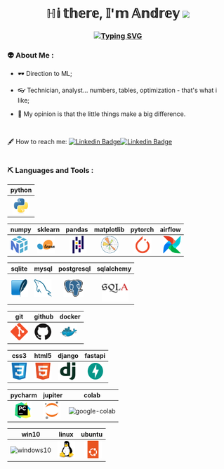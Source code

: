<h1 align="center">ℍ𝕚 𝕥𝕙𝕖𝕣𝕖, 𝕀'𝕞 𝔸𝕟𝕕𝕣𝕖𝕪 <img src="https://flomaster.top/uploads/posts/2022-12/1672437857_flomaster-club-p-programmist-illyustratsiya-pinterest-39.png" width="100"/></h1>
<h3 align="center"><a href="https://git.io/typing-svg"><img src="https://readme-typing-svg.herokuapp.com?font=Fira+Code&weight=500&pause=1000&color=34A942&width=630&lines=The+self-taught+programmer+who+is+making+his+own+way" alt="Typing SVG" /></a></a></h3>
</div>

### :alien: About Me :

- 🕶️ Direction to ML;

- 👓 Technician, analyst... numbers, tables, optimization - that's what i like;

- 🔎 My opinion is that the little things make a big difference.
<br>
 
🖋️ How to reach me: [![Linkedin Badge](https://img.shields.io/badge/Gmail-black?logo=gmail)](mailto:def.primera@gmail.com)[![Linkedin Badge](https://img.shields.io/badge/Telegram-black?logo=telegram)](https://t.me/good_evil_inc)

<!-- <h1></h1>

### &nbsp; >> My [<img src="https://github.com/devicons/devicon/blob/master/icons/kaggle/kaggle-original-wordmark.svg" title="kaggle.com\primera7790" alt="kaggle" width="60" height="60" align="center">](https://www.kaggle.com/primera7790) profile << -->

<h1></h1>

### ⛏️ Languages and Tools :
| python |
|-|
| &nbsp;<img src="https://github.com/devicons/devicon/blob/master/icons/python/python-original.svg" title="python" alt="python" width="40" height="40"/> |  

| numpy | sklearn | pandas | matplotlib | pytorch | airflow |
|-|-|-|-|-|-|
| <img src="https://github.com/devicons/devicon/blob/master/icons/numpy/numpy-original.svg" title="numpy" alt="numpy" width="40" height="40"/> | <img src="https://github.com/devicons/devicon/blob/master/icons/scikitlearn/scikitlearn-original.svg" title="scikitlearn" alt="scikitlearn" width="40" height="40"/> | &nbsp; <img src="https://github.com/devicons/devicon/blob/master/icons/pandas/pandas-original.svg" title="pandas" alt="pandas" width="40" height="40"/> | &nbsp;&nbsp;&nbsp; <img src="https://github.com/devicons/devicon/blob/master/icons/matplotlib/matplotlib-original.svg" title="matplotlib" alt="matplotlib" width="40" height="40"/> | &nbsp; <img src="https://github.com/devicons/devicon/blob/master/icons/pytorch/pytorch-original.svg" title="pytorch" alt="pytorch" width="40" height="40"/> | &nbsp; <img src="https://github.com/devicons/devicon/blob/master/icons/apacheairflow/apacheairflow-original.svg" title="airflow" alt="airflow" width="40" height="40"/> |

| sqlite | mysql | postgresql | sqlalchemy |
|-|-|-|-|
| <img src="https://github.com/devicons/devicon/blob/master/icons/sqlite/sqlite-original.svg" title="sqlite" alt="sqlite" width="40" height="40"/> | <img src="https://github.com/devicons/devicon/blob/master/icons/mysql/mysql-original.svg" title="mysql" alt="mysql" width="40" height="40"/> | &nbsp;&nbsp; <img src="https://github.com/devicons/devicon/blob/master/icons/postgresql/postgresql-original.svg" title="postgresql" alt="postgresql" width="45" height="40"/> | &nbsp;&nbsp; <img src="https://github.com/devicons/devicon/blob/master/icons/sqlalchemy/sqlalchemy-original.svg" title="sqlalchemy" alt="sqlalchemy" width="60" height="60"/>

| git | github | docker |
|-|-|-|
|  <img src="https://github.com/devicons/devicon/blob/master/icons/git/git-original.svg" title="git" alt="git" width="40" height="40"/> | <img src="https://github.com/devicons/devicon/blob/master/icons/github/github-original.svg" title="github" alt="github" width="40" height="40"/> | <img src="https://github.com/devicons/devicon/blob/master/icons/docker/docker-original.svg" title="docker" alt="docker" width="40" height="40"/> |

| css3 | html5 | django | fastapi |
|-|-|-|-|
| <img src="https://github.com/devicons/devicon/blob/master/icons/css3/css3-original.svg" title="css3" alt="css3" width="40" height="40"/> | <img src="https://github.com/devicons/devicon/blob/master/icons/html5/html5-original.svg" title="html5" alt="html5" width="40" height="40"/> | <img src="https://github.com/devicons/devicon/blob/master/icons/django/django-plain.svg" title="django" alt="django" width="45" height="40"/> | &nbsp; <img src="https://github.com/devicons/devicon/blob/master/icons/fastapi/fastapi-original.svg" title="fastapi" alt="fastapi" width="35" height="38"/> |

| pycharm | jupiter | colab |
|-|-|-|
| &nbsp; <img src="https://github.com/devicons/devicon/blob/master/icons/pycharm/pycharm-original.svg" title="pycharm" alt="pycharm" width="40" height="40"/> | <img src="https://github.com/devicons/devicon/blob/master/icons/jupyter/jupyter-original.svg" title="jupyter" alt="jupyter" width="40" height="40"/> | <img src="https://avatars.githubusercontent.com/u/33467679?s=280&v=4" title="google-colab" alt="google-colab" width="40" height="40"/> |

| win10 | linux | ubuntu |
|-|-|-|
| <img src="https://i.pinimg.com/1200x/c2/b5/bb/c2b5bb82dd86dad0d71dcdd7d9b93382.jpg" title="windows10" alt="windows10" width="40" height="40"/> | <img src="https://github.com/devicons/devicon/blob/master/icons/linux/linux-original.svg" title="linux" alt="linux" width="40" height="40"/> | &nbsp; <img src="https://github.com/devicons/devicon/blob/master/icons/ubuntu/ubuntu-original.svg" title="ubuntu" alt="ubuntu" width="40" height="40"/> |






